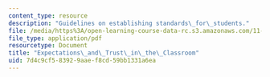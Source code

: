 ```yaml
---
content_type: resource
description: "Guidelines on establishing standards\_for\_students."
file: /media/https%3A/open-learning-course-data-rc.s3.amazonaws.com/11-129-educational-theory-and-practice-i-fall-2011/7d4c9cf583929aaef8cd59bb1331a6ea_MIT11_129F11_expect.pdf
file_type: application/pdf
resourcetype: Document
title: "Expectations\_and\_Trust\_in\_the\_Classroom"
uid: 7d4c9cf5-8392-9aae-f8cd-59bb1331a6ea
---
```

